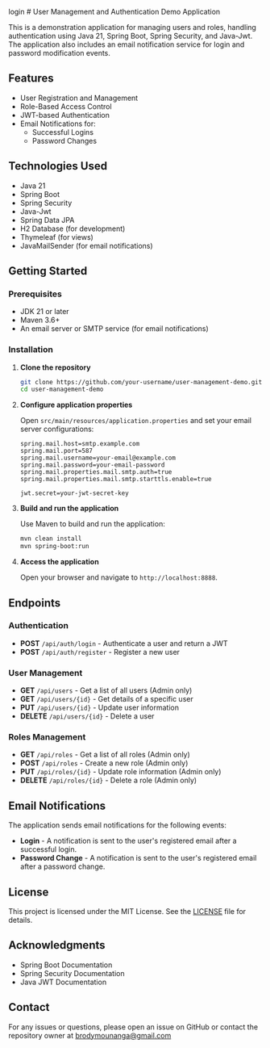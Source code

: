 login # User Management and Authentication Demo Application

This is a demonstration application for managing users and roles, handling authentication using Java 21, Spring Boot, Spring Security, and Java-Jwt. The application also includes an email notification service for login and password modification events.

## Features

- User Registration and Management
- Role-Based Access Control
- JWT-based Authentication
- Email Notifications for:
  - Successful Logins
  - Password Changes

## Technologies Used

- Java 21
- Spring Boot
- Spring Security
- Java-Jwt
- Spring Data JPA
- H2 Database (for development)
- Thymeleaf (for views)
- JavaMailSender (for email notifications)

## Getting Started

### Prerequisites

- JDK 21 or later
- Maven 3.6+
- An email server or SMTP service (for email notifications)

### Installation

1. **Clone the repository**
    ```bash
    git clone https://github.com/your-username/user-management-demo.git
    cd user-management-demo
    ```

2. **Configure application properties**

    Open `src/main/resources/application.properties` and set your email server configurations:
    ```properties
    spring.mail.host=smtp.example.com
    spring.mail.port=587
    spring.mail.username=your-email@example.com
    spring.mail.password=your-email-password
    spring.mail.properties.mail.smtp.auth=true
    spring.mail.properties.mail.smtp.starttls.enable=true

    jwt.secret=your-jwt-secret-key
    ```

3. **Build and run the application**

    Use Maven to build and run the application:
    ```bash
    mvn clean install
    mvn spring-boot:run
    ```

4. **Access the application**

    Open your browser and navigate to `http://localhost:8888`.

## Endpoints

### Authentication

- **POST** `/api/auth/login` - Authenticate a user and return a JWT
- **POST** `/api/auth/register` - Register a new user

### User Management

- **GET** `/api/users` - Get a list of all users (Admin only)
- **GET** `/api/users/{id}` - Get details of a specific user
- **PUT** `/api/users/{id}` - Update user information
- **DELETE** `/api/users/{id}` - Delete a user

### Roles Management

- **GET** `/api/roles` - Get a list of all roles (Admin only)
- **POST** `/api/roles` - Create a new role (Admin only)
- **PUT** `/api/roles/{id}` - Update role information (Admin only)
- **DELETE** `/api/roles/{id}` - Delete a role (Admin only)

## Email Notifications

The application sends email notifications for the following events:

- **Login** - A notification is sent to the user's registered email after a successful login.
- **Password Change** - A notification is sent to the user's registered email after a password change.

## License

This project is licensed under the MIT License. See the [LICENSE](LICENSE) file for details.

## Acknowledgments

- Spring Boot Documentation
- Spring Security Documentation
- Java JWT Documentation

## Contact

For any issues or questions, please open an issue on GitHub or contact the repository owner at brodymounanga@gmail.com
